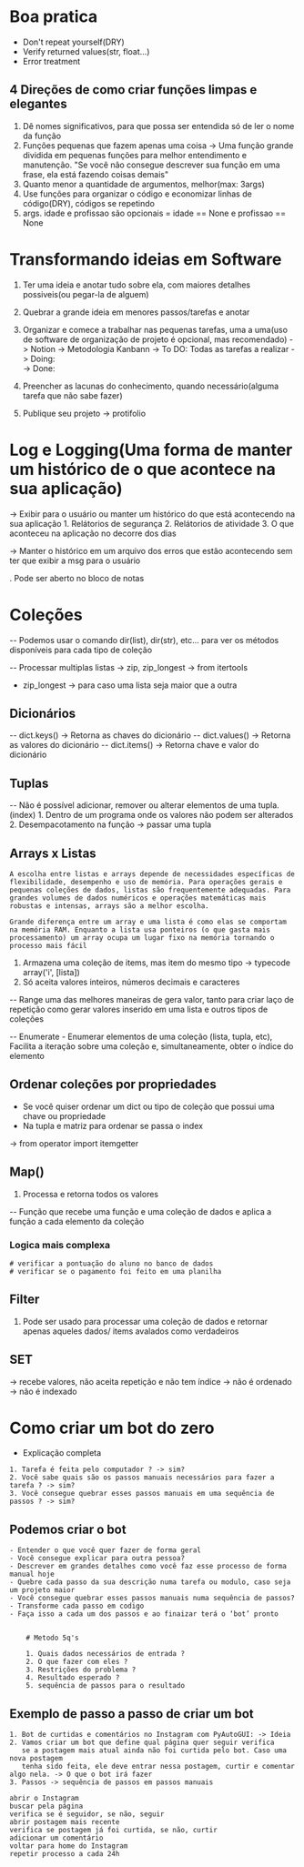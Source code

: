 # Boa pratica

- Don't repeat yourself(DRY)
- Verify returned values(str, float...)
- Error treatment

## 4 Direções de como criar funções limpas e elegantes

1. Dê nomes significativos, para que possa ser entendida só de ler o nome da função
2. Funções pequenas que fazem apenas uma coisa -> Uma função grande dividida em pequenas funções para melhor entendimento e manutenção.
"Se você não consegue descrever sua função em uma frase, ela está fazendo coisas demais"
3. Quanto menor a quantidade de argumentos, melhor(max: 3args)
4. Use funções para organizar o código e economizar linhas de código(DRY), códigos se repetindo
5. args. idade e profissao são opcionais = idade == None e profissao == None

# Transformando ideias em Software

1. Ter uma ideia e anotar tudo sobre ela, com maiores detalhes possiveis(ou pegar-la de alguem)
2. Quebrar a grande ideia em menores passos/tarefas e anotar
3. Organizar e comece a trabalhar nas pequenas tarefas, uma a uma(uso de software de organização de projeto é opcional, mas recomendado) -> Notion
    -> Metodologia Kanbann
      -> To DO: Todas as tarefas a realizar
      -> Doing:  
      -> Done:

4. Preencher as lacunas do conhecimento, quando necessário(alguma tarefa que não sabe fazer)
5. Publique seu projeto -> protifolio 

# Log e Logging(Uma forma de manter um histórico de o que acontece na sua aplicação)

-> Exibir para o usuário ou manter um histórico do que está acontecendo na sua aplicação
    1. Relátorios de segurança
    2.  Relátorios de atividade
    3. O que aconteceu na aplicação no decorre dos dias

-> Manter o histórico em um arquivo dos erros que estão acontecendo sem ter que exibir a msg para o usuário 

. Pode ser aberto no bloco de notas

# Coleções

-- Podemos usar o comando dir(list), dir(str), etc... para ver os métodos disponíveis para cada tipo de coleção

-- Processar multiplas listas -> zip, zip_longest -> from itertools
* zip_longest -> para caso uma lista seja maior que a outra

## Dicionários 

-- dict.keys() -> Retorna as chaves do dicionário
-- dict.values() -> Retorna as valores do dicionário
-- dict.items() -> Retorna chave e valor do dicionário

## Tuplas

-- Não é possível adicionar, remover ou alterar elementos de uma tupla.(index)
    1. Dentro de um programa onde os valores não podem ser alterados
    2. Desempacotamento na função -> passar uma tupla 

## Arrays x Listas

````
A escolha entre listas e arrays depende de necessidades específicas de flexibilidade, desempenho e uso de memória. Para operações gerais e pequenas coleções de dados, listas são frequentemente adequadas. Para grandes volumes de dados numéricos e operações matemáticas mais robustas e intensas, arrays são a melhor escolha.

Grande diferença entre um array e uma lista é como elas se comportam na memória RAM. Enquanto a lista usa ponteiros (o que gasta mais processamento) um array ocupa um lugar fixo na memória tornando o processo mais fácil
````

1. Armazena uma coleção de items, mas item do mesmo tipo -> typecode array('i', [lista])
2. Só aceita valores inteiros, números decimais e caracteres

-- Range uma das melhores maneiras de gera valor, tanto para criar laço de repetição como gerar valores inserido em uma lista e outros tipos de coleções

-- Enumerate - Enumerar elementos de uma coleção (lista, tupla, etc),
Facilita a iteração sobre uma coleção e, simultaneamente, obter o índice do elemento

## Ordenar coleções por propriedades

- Se você quiser ordenar um dict ou tipo de coleção que possui uma chave ou propriedade
- Na tupla e matriz para ordenar se passa o index 

-> from operator import itemgetter

## Map() 

1. Processa e retorna todos os valores

-- Função que recebe uma função e uma coleção de dados e aplica a função a cada elemento da coleção
### Logica mais complexa 
    # verificar a pontuação do aluno no banco de dados
    # verificar se o pagamento foi feito em uma planilha

## Filter 

1. Pode ser usado para processar uma coleção de dados e retornar apenas aqueles dados/ items avalados como verdadeiros

## SET 
 -> recebe valores, não aceita repetição e não tem índice
 -> não é ordenado
 -> não é indexado




# Como criar um bot do zero 

- Explicação completa
````
1. Tarefa é feita pelo computador ? -> sim?
2. Você sabe quais são os passos manuais necessários para fazer a tarefa ? -> sim?
3. Você consegue quebrar esses passos manuais em uma sequência de passos ? -> sim?
````

## Podemos criar o bot
````
- Entender o que você quer fazer de forma geral 
- Você consegue explicar para outra pessoa?
- Descrever em grandes detalhes como você faz esse processo de forma manual hoje 
- Quebre cada passo da sua descrição numa tarefa ou modulo, caso seja um projeto maior
- Você consegue quebrar esses passos manuais numa sequência de passos? 
- Transforme cada passo em codigo
- Faça isso a cada um dos passos e ao finaizar terá o ‘bot’ pronto 


    # Metodo 5q's
    
    1. Quais dados necessários de entrada ?
    2. O que fazer com eles ?
    3. Restrições do problema ?
    4. Resultado esperado ?
    5. sequência de passos para o resultado

````
## Exemplo de passo a passo de criar um bot
```
1. Bot de curtidas e comentários no Instagram com PyAutoGUI: -> Ideia
2. Vamos criar um bot que define qual página quer seguir verifica 
   se a postagem mais atual ainda não foi curtida pelo bot. Caso uma nova postagem 
   tenha sido feita, ele deve entrar nessa postagem, curtir e comentar algo nela. -> O que o bot irá fazer
3. Passos -> sequência de passos em passos manuais

abrir o Instagram
buscar pela página
verifica se é seguidor, se não, seguir
abrir postagem mais recente
verifica se postagem já foi curtida, se não, curtir
adicionar um comentário
voltar para home do Instagram
repetir processo a cada 24h

````
